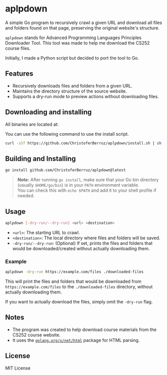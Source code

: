 # aplpdown

A simple Go program to recursively crawl a given URL and download all files and folders found on that page, preserving the original website's structure.

`aplpdown` stands for Advanced Programming Languages Principles Downloader Tool. This tool was made to help me download the CS252 course files.

Initially, I made a Python script but decided to port the tool to Go.

## Features

- Recursively downloads files and folders from a given URL.
- Maintains the directory structure of the source website.
- Supports a dry-run mode to preview actions without downloading files.

## Downloading and installing
All binaries are located at:

You can use the following command to use the install script.
```bash
curl -sSf https://github.com/ChristoferBerruz/aplpdown/install.sh | sh
```

## Building and Installing

```sh
go install github.com/ChristoferBerruz/aplpdown@latest
```

> **Note:** After running `go install`, make sure that your Go bin directory (usually `$HOME/go/bin`) is in your `PATH` environment variable.  
> You can check this with `echo $PATH` and add it to your shell profile if needed.

## Usage

```sh
aplpdown [-dry-run/--dry-run] <url> <destination>
```

- `<url>`: The starting URL to crawl.
- `<destination>`: The local directory where files and folders will be saved.
- `-dry-run/--dry-run`: (Optional) If set, prints the files and folders that would be downloaded/created without actually downloading them.

### Example

```sh
aplpdown -dry-run https://example.com/files ./downloaded-files
```

This will print the files and folders that would be downloaded from `https://example.com/files` to the `./downloaded-files` directory, without actually downloading them.

If you want to actually download the files, simply omit the `-dry-run` flag.

## Notes

- The program was created to help download course materials from the CS252 course website.
- It uses the [`golang.org/x/net/html`](https://pkg.go.dev/golang.org/x/net/html) package for HTML parsing.

## License

MIT License